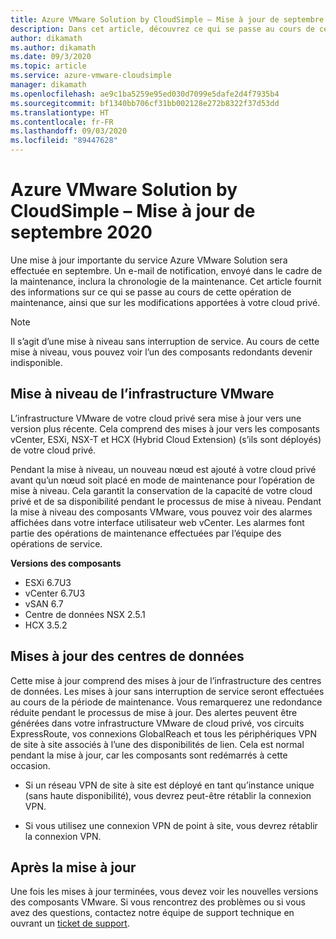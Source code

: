 ```yaml
---
title: Azure VMware Solution by CloudSimple – Mise à jour de septembre 2020
description: Dans cet article, découvrez ce qui se passe au cours de cette opération de maintenance, ainsi que les modifications apportées à votre cloud privé.
author: dikamath
ms.author: dikamath
ms.date: 09/3/2020
ms.topic: article
ms.service: azure-vmware-cloudsimple
manager: dikamath
ms.openlocfilehash: ae9c1ba5259e95ed030d7099e5dafe2d4f7935b4
ms.sourcegitcommit: bf1340bb706cf31bb002128e272b8322f37d53dd
ms.translationtype: HT
ms.contentlocale: fr-FR
ms.lasthandoff: 09/03/2020
ms.locfileid: "89447628"
---
```

# <a name="azure-vmware-solution-by-cloudsimple-september-2020-update"></a>Azure VMware Solution by CloudSimple – Mise à jour de septembre 2020

Une mise à jour importante du service Azure VMware Solution sera effectuée en septembre. Un e-mail de notification, envoyé dans le cadre de la maintenance, inclura la chronologie de la maintenance. Cet article fournit des informations sur ce qui se passe au cours de cette opération de maintenance, ainsi que sur les modifications apportées à votre cloud privé.

> [!NOTE]
> Il s’agit d’une mise à niveau sans interruption de service. Au cours de cette mise à niveau, vous pouvez voir l’un des composants redondants devenir indisponible.

## <a name="vmware-infrastructure-upgrade"></a>Mise à niveau de l’infrastructure VMware

L’infrastructure VMware de votre cloud privé sera mise à jour vers une version plus récente. Cela comprend des mises à jour vers les composants vCenter, ESXi, NSX-T et HCX (Hybrid Cloud Extension) (s’ils sont déployés) de votre cloud privé.

Pendant la mise à niveau, un nouveau nœud est ajouté à votre cloud privé avant qu’un nœud soit placé en mode de maintenance pour l’opération de mise à niveau. Cela garantit la conservation de la capacité de votre cloud privé et de sa disponibilité pendant le processus de mise à niveau. Pendant la mise à niveau des composants VMware, vous pouvez voir des alarmes affichées dans votre interface utilisateur web vCenter. Les alarmes font partie des opérations de maintenance effectuées par l’équipe des opérations de service.

**Versions des composants**

- ESXi 6.7U3
- vCenter 6.7U3
- vSAN 6.7
- Centre de données NSX 2.5.1
- HCX 3.5.2

## <a name="datacenter-updates"></a>Mises à jour des centres de données

Cette mise à jour comprend des mises à jour de l’infrastructure des centres de données. Les mises à jour sans interruption de service seront effectuées au cours de la période de maintenance. Vous remarquerez une redondance réduite pendant le processus de mise à jour. Des alertes peuvent être générées dans votre infrastructure VMware de cloud privé, vos circuits ExpressRoute, vos connexions GlobalReach et tous les périphériques VPN de site à site associés à l’une des disponibilités de lien. Cela est normal pendant la mise à jour, car les composants sont redémarrés à cette occasion.

-   Si un réseau VPN de site à site est déployé en tant qu’instance unique (sans haute disponibilité), vous devrez peut-être rétablir la connexion VPN.

-   Si vous utilisez une connexion VPN de point à site, vous devrez rétablir la connexion VPN.

## <a name="post-update"></a>Après la mise à jour

Une fois les mises à jour terminées, vous devez voir les nouvelles versions des composants VMware. Si vous rencontrez des problèmes ou si vous avez des questions, contactez notre équipe de support technique en ouvrant un [ticket de support](https://portal.azure.com/#blade/Microsoft_Azure_Support/HelpAndSupportBlade/newsupportrequest).
